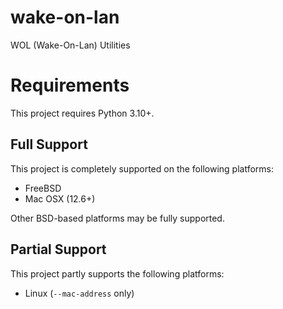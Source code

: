 # wake-on-lan

WOL (Wake-On-Lan) Utilities

# Requirements

This project requires Python 3.10+.

## Full Support

This project is completely supported on the following platforms:
- FreeBSD
- Mac OSX (12.6+)

Other BSD-based platforms may be fully supported.

## Partial Support

This project partly supports the following platforms:
- Linux (`--mac-address` only)
